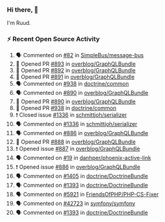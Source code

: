 ### Hi there, 👋

I'm Ruud.
 
### :zap: Recent Open Source Activity

<!--START_SECTION:activity-->
1. 🗣 Commented on [#82](https://github.com/SimpleBus/message-bus/issues/82) in [SimpleBus/message-bus](https://github.com/SimpleBus/message-bus)
2. 💪 Opened PR [#893](https://github.com/overblog/GraphQLBundle/pull/893) in [overblog/GraphQLBundle](https://github.com/overblog/GraphQLBundle)
3. 💪 Opened PR [#892](https://github.com/overblog/GraphQLBundle/pull/892) in [overblog/GraphQLBundle](https://github.com/overblog/GraphQLBundle)
4. 💪 Opened PR [#891](https://github.com/overblog/GraphQLBundle/pull/891) in [overblog/GraphQLBundle](https://github.com/overblog/GraphQLBundle)
5. 🗣 Commented on [#938](https://github.com/doctrine/common/issues/938) in [doctrine/common](https://github.com/doctrine/common)
6. 🗣 Commented on [#890](https://github.com/overblog/GraphQLBundle/issues/890) in [overblog/GraphQLBundle](https://github.com/overblog/GraphQLBundle)
7. 💪 Opened PR [#890](https://github.com/overblog/GraphQLBundle/pull/890) in [overblog/GraphQLBundle](https://github.com/overblog/GraphQLBundle)
8. 💪 Opened PR [#938](https://github.com/doctrine/common/pull/938) in [doctrine/common](https://github.com/doctrine/common)
9. ❗️ Closed issue [#1336](https://github.com/schmittjoh/serializer/issues/1336) in [schmittjoh/serializer](https://github.com/schmittjoh/serializer)
10. 🗣 Commented on [#1336](https://github.com/schmittjoh/serializer/issues/1336) in [schmittjoh/serializer](https://github.com/schmittjoh/serializer)
11. 🗣 Commented on [#886](https://github.com/overblog/GraphQLBundle/issues/886) in [overblog/GraphQLBundle](https://github.com/overblog/GraphQLBundle)
12. 💪 Opened PR [#888](https://github.com/overblog/GraphQLBundle/pull/888) in [overblog/GraphQLBundle](https://github.com/overblog/GraphQLBundle)
13. ❗️ Opened issue [#887](https://github.com/overblog/GraphQLBundle/issues/887) in [overblog/GraphQLBundle](https://github.com/overblog/GraphQLBundle)
14. 🗣 Commented on [#19](https://github.com/danhper/phoenix-active-link/issues/19) in [danhper/phoenix-active-link](https://github.com/danhper/phoenix-active-link)
15. ❗️ Opened issue [#886](https://github.com/overblog/GraphQLBundle/issues/886) in [overblog/GraphQLBundle](https://github.com/overblog/GraphQLBundle)
16. 🗣 Commented on [#1405](https://github.com/doctrine/DoctrineBundle/issues/1405) in [doctrine/DoctrineBundle](https://github.com/doctrine/DoctrineBundle)
17. 🗣 Commented on [#1393](https://github.com/doctrine/DoctrineBundle/issues/1393) in [doctrine/DoctrineBundle](https://github.com/doctrine/DoctrineBundle)
18. 🗣 Commented on [#5921](https://github.com/FriendsOfPHP/PHP-CS-Fixer/issues/5921) in [FriendsOfPHP/PHP-CS-Fixer](https://github.com/FriendsOfPHP/PHP-CS-Fixer)
19. 🗣 Commented on [#42723](https://github.com/symfony/symfony/issues/42723) in [symfony/symfony](https://github.com/symfony/symfony)
20. 🗣 Commented on [#1393](https://github.com/doctrine/DoctrineBundle/issues/1393) in [doctrine/DoctrineBundle](https://github.com/doctrine/DoctrineBundle)
<!--END_SECTION:activity-->
